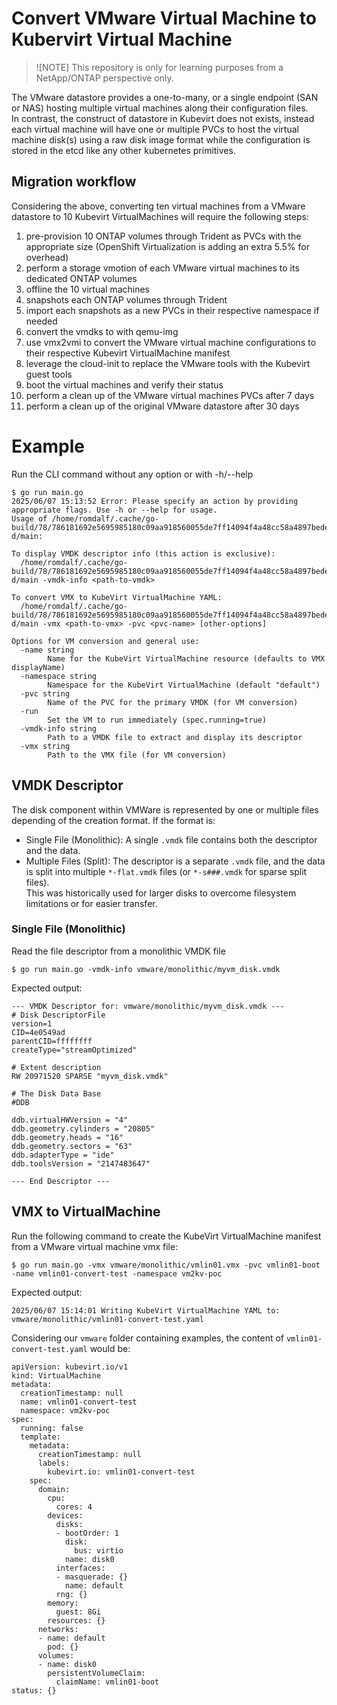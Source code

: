 # Convert VMware Virtual Machine to Kubervirt Virtual Machine

> ![NOTE]
> This repository is only for learning purposes from a NetApp/ONTAP perspective only. 
 
The VMware datastore provides a one-to-many, or a single endpoint (SAN or NAS) hosting multiple virtual machines along their configuration files.   
In contrast, the construct of datastore in Kubevirt does not exists, instead each virtual machine will have one or multiple PVCs to host the virtual machine disk(s) using a raw disk image format while the configuration is stored in the etcd like any other kubernetes primitives. 

## Migration workflow 
Considering the above, converting ten virtual machines from a VMware datastore to 10 Kubevirt VirtualMachines will require the following steps:

1. pre-provision 10 ONTAP volumes through Trident as PVCs with the appropriate size (OpenShift Virtualization is adding an extra 5.5% for overhead)
1. perform a storage vmotion of each VMware virtual machines to its dedicated ONTAP volumes
1. offline the 10 virtual machines
1. snapshots each ONTAP volumes through Trident
1. import each snapshots as a new PVCs in their respective namespace if needed
1. convert the vmdks to with qemu-img 
1. use vmx2vmi to convert the VMware virtual machine configurations to their respective Kubevirt VirtualMachine manifest
1. leverage the cloud-init to replace the VMware tools with the Kubevirt guest tools
1. boot the virtual machines and verify their status 
1. perform a clean up of the VMware virtual machines PVCs after 7 days
1. perform a clean up of the original VMware datastore after 30 days


# Example

Run the CLI command without any option or with -h/--help

```
$ go run main.go
2025/06/07 15:13:52 Error: Please specify an action by providing appropriate flags. Use -h or --help for usage.
Usage of /home/romdalf/.cache/go-build/78/786181692e5695985180c09aa918560055de7ff14094f4a48cc58a4897bede7b-d/main:

To display VMDK descriptor info (this action is exclusive):
  /home/romdalf/.cache/go-build/78/786181692e5695985180c09aa918560055de7ff14094f4a48cc58a4897bede7b-d/main -vmdk-info <path-to-vmdk>

To convert VMX to KubeVirt VirtualMachine YAML:
  /home/romdalf/.cache/go-build/78/786181692e5695985180c09aa918560055de7ff14094f4a48cc58a4897bede7b-d/main -vmx <path-to-vmx> -pvc <pvc-name> [other-options]

Options for VM conversion and general use:
  -name string
        Name for the KubeVirt VirtualMachine resource (defaults to VMX displayName)
  -namespace string
        Namespace for the KubeVirt VirtualMachine (default "default")
  -pvc string
        Name of the PVC for the primary VMDK (for VM conversion)
  -run
        Set the VM to run immediately (spec.running=true)
  -vmdk-info string
        Path to a VMDK file to extract and display its descriptor
  -vmx string
        Path to the VMX file (for VM conversion)
```

## VMDK Descriptor

The disk component within VMWare is represented by one or multiple files depending of the creation format. 
If the format is:
- Single File (Monolithic): A single ```.vmdk``` file contains both the descriptor and the data.
- Multiple Files (Split): The descriptor is a separate ```.vmdk``` file, and the data is split into multiple ```*-flat.vmdk``` files (or ```*-s###.vmdk``` for sparse split files).   
This was historically used for larger disks to overcome filesystem limitations or for easier transfer.

### Single File (Monolithic)

Read the file descriptor from a monolithic VMDK file

```
$ go run main.go -vmdk-info vmware/monolithic/myvm_disk.vmdk 
```
Expected  output:

```
--- VMDK Descriptor for: vmware/monolithic/myvm_disk.vmdk ---
# Disk DescriptorFile
version=1
CID=4e0549ad
parentCID=ffffffff
createType="streamOptimized"

# Extent description
RW 20971520 SPARSE "myvm_disk.vmdk"

# The Disk Data Base
#DDB

ddb.virtualHWVersion = "4"
ddb.geometry.cylinders = "20805"
ddb.geometry.heads = "16"
ddb.geometry.sectors = "63"
ddb.adapterType = "ide"
ddb.toolsVersion = "2147483647"

--- End Descriptor ---
```

## VMX to VirtualMachine

Run the following command to create the KubeVirt VirtualMachine manifest from a VMware virtual machine vmx file: 

```
$ go run main.go -vmx vmware/monolithic/vmlin01.vmx -pvc vmlin01-boot -name vmlin01-convert-test -namespace vm2kv-poc
```

Expected output:
``` 
2025/06/07 15:14:01 Writing KubeVirt VirtualMachine YAML to: vmware/monolithic/vmlin01-convert-test.yaml
``` 

Considering our ```vmware``` folder containing examples, the content of ```vmlin01-convert-test.yaml``` would be:

```
apiVersion: kubevirt.io/v1
kind: VirtualMachine
metadata:
  creationTimestamp: null
  name: vmlin01-convert-test
  namespace: vm2kv-poc
spec:
  running: false
  template:
    metadata:
      creationTimestamp: null
      labels:
        kubevirt.io: vmlin01-convert-test
    spec:
      domain:
        cpu:
          cores: 4
        devices:
          disks:
          - bootOrder: 1
            disk:
              bus: virtio
            name: disk0
          interfaces:
          - masquerade: {}
            name: default
          rng: {}
        memory:
          guest: 8Gi
        resources: {}
      networks:
      - name: default
        pod: {}
      volumes:
      - name: disk0
        persistentVolumeClaim:
          claimName: vmlin01-boot
status: {}
```

